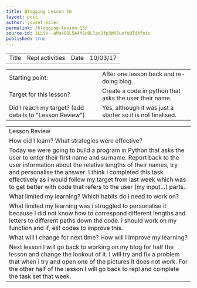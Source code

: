 ```yaml
---
title: Blogging Lesson 16
layout: post
author: yousef.kaler
permalink: /blogging-lesson-15/
source-id: 1LL9v--aMa48QL5A4M8uOLlpdJfp3WV5uofu0TdAfmis
published: true
---
```

<table>
  <tr>
    <td>Title</td>
    <td>Repl activities</td>
    <td>Date</td>
    <td>10/03/17</td>
  </tr>
</table>


<table>
  <tr>
    <td>Starting point:</td>
    <td>After one lesson back and re-doing blog.</td>
  </tr>
  <tr>
    <td>Target for this lesson?</td>
    <td>Create a code in python that asks the user their name.</td>
  </tr>
  <tr>
    <td>Did I reach my target? 
(add details to "Lesson Review")</td>
    <td>Yes, although it was just a starter so it is not finalised.</td>
  </tr>
</table>


<table>
  <tr>
    <td>Lesson Review</td>
  </tr>
  <tr>
    <td>How did I learn? What strategies were effective? </td>
  </tr>
  <tr>
    <td>Today we were going to build a program in Python that asks the user to enter their first name and surname. Report back to the user information about the relative lengths of their names, try and personalise the answer. I think i completed this task effectively as i would follow  my target from last week which was to get better with code that refers to the user (my input…) parts.


</td>
  </tr>
  <tr>
    <td>What limited my learning? Which habits do I need to work on? </td>
  </tr>
  <tr>
    <td>What limited my learning was i struggled to personalise it because I did not know how to correspond different lengths and letters to different paths down the code. I should work on my function and if, elif codes to improve this.</td>
  </tr>
  <tr>
    <td>What will I change for next time? How will I improve my learning?</td>
  </tr>
  <tr>
    <td>Next lesson I will go back to working on my blog for half the lesson and change the lookout of it. I will try and fix a problem that when i try and open one of the pictures it does not work. For the other half of the lesson I will go back to repl and complete the task set that week.</td>
  </tr>
</table>


